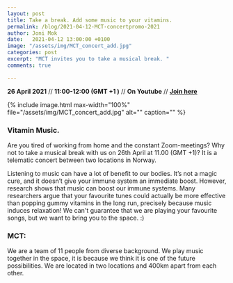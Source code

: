 ```yaml
---
layout: post
title: Take a break. Add some music to your vitamins.
permalink: /blog/2021-04-12-MCT-concertpromo-2021
author: Joni Mok
date:   2021-04-12 13:00:00 +0100
image: "/assets/img/MCT_concert_add.jpg"
categories: post
excerpt: "MCT invites you to take a musical break. "
comments: true

---
```


**26 April 2021** // **11:00-12:00 (GMT +1 )** // **On Youtube** // <strong><a href="https://www.youtube.com/channel/UCRWv7-fkWIKiYxm-iQrdV1w">Join here</a></strong>

{% include image.html
max-width="100%" file="/assets/img/MCT_concert_add.jpg" alt=""
caption="" %}

### Vitamin Music.

Are you tired of working from home and the constant Zoom-meetings? Why not to take a musical break with us on 26th April at 11.00 (GMT +1)? It is a telematic concert between two locations in Norway.

Listening to music can have a lot of benefit to our bodies. It’s not a magic cure, and it doesn’t give your immune system an immediate boost. However, research shows that music can boost our immune systems. Many researchers argue that your favourite tunes could actually be more effective than popping gummy vitamins in the long run, precisely because music induces relaxation! We can't guarantee that we are playing your favourite songs, but we want to bring you to the space. :)




### MCT:

We are a team of 11 people from diverse background. We play music together in the space, it is because we think it is one of the future possibilities. We are located in two locations and 400km apart from each other.
